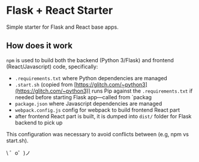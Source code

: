 # Flask + React Starter

Simple starter for Flask and React base apps.

## How does it work

`npm` is used to build both the backend (Python 3/Flask) and frontend (React/Javascript) code, specifically:

* `.requirements.txt` where Python dependencies are managed
* `.start.sh` (copied from [https://glitch.com/~python3](https://glitch.com/~python3)) runs Pip against the `.requirements.txt` if needed before starting Flask app&mdash;called from `packag
* `package.json` where Javascript dependencies are managed
* `webpack.config.js` config for webpack to build frontend React part
* after frontend React part is built, it is dumped into `dist/` folder for Flask backend to pick up

This configuration was necessary to avoid conflicts between (e.g, npm vs start.sh).



\ ゜o゜)ノ
